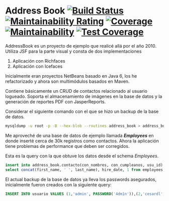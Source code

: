 Address Book [![Build Status](https://travis-ci.org/cesardl/addressbook-sample-webapp.svg?branch=master)](https://travis-ci.org/cesardl/addressbook-sample-webapp) [![Maintainability Rating](https://sonarcloud.io/api/project_badges/measure?project=org.sanmarcux.samples.jsf.address-book&metric=sqale_rating)](https://sonarcloud.io/dashboard?id=org.sanmarcux.samples.jsf.address-book) [![Coverage](https://sonarcloud.io/api/project_badges/measure?project=org.sanmarcux.samples.jsf.address-book&metric=coverage)](https://sonarcloud.io/dashboard?id=org.sanmarcux.samples.jsf.address-book) [![Maintainability](https://api.codeclimate.com/v1/badges/ad8b96409b766ee88044/maintainability)](https://codeclimate.com/github/cesardl/addressbook-sample-webapp/maintainability) [![Test Coverage](https://api.codeclimate.com/v1/badges/ad8b96409b766ee88044/test_coverage)](https://codeclimate.com/github/cesardl/addressbook-sample-webapp/test_coverage)
===========

AddressBook es un proyecto de ejemplo que realic&eacute; all&aacute; por el a&ntilde;o 2010. Utiliza JSF para la parte visual y consta de dos implementaciones

1. Aplicaci&oacute;n con Richfaces
2. Aplicaci&oacute;n con Icefaces

Inicialmente eran proyectos NetBeans basado en Java 6, los he refactorizado y ahora son multim&oacute;dulos basados en Maven.

Contiene b&aacute;sicamente un CRUD de contactos relacionado al usuario logueado. Soporta el almacenamiento de im&aacute;genes en la base de datos y la generaci&oacute;n de reportes PDF con JasperReports.

Considerar el siguiente comando con el que se hizo un backup de la base de datos.

```sh
mysqldump -u root -p -B --hex-blob --routines address_book > address_book_schema.sql
```

Me aprovech&eacute; de una base de datos de ejemplo llamada **_Employees_** en donde insert&eacute; cerca de 30k registros como contactos. Ahora la aplicaci&oacute;n tiene problemas  de performance que deben ser corregidos.

Esta es la query con la que obtuve los datos desde el schema _Employees_.

```sql
insert into address_book.contacto(con_nombres, con_cumpleanos, usu_id)
select concat(first_name, ' ', last_name), hire_date, 1 from employees;
```

El actual backup de la base de datos ya lleva los passwords asegurados, inicialmente fueron creados con la siguiente query:

```sql
INSERT INTO usuario VALUES (1,'admin', PASSWORD('4dm1n')),(2,'cesardl',PASSWORD('123456'));
```
